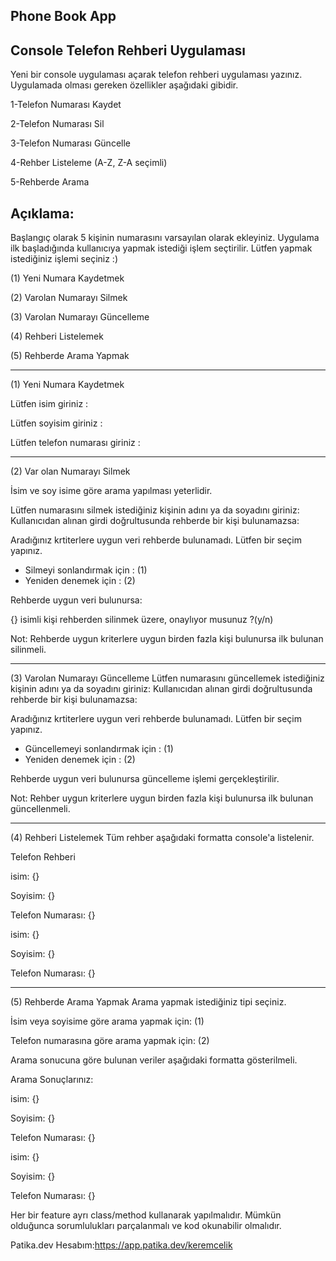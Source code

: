 Phone Book App
---------------------------------

Console Telefon Rehberi Uygulaması
------------------


Yeni bir console uygulaması açarak telefon rehberi uygulaması yazınız. Uygulamada olması gereken özellikler aşağıdaki gibidir.

1-Telefon Numarası Kaydet

2-Telefon Numarası Sil

3-Telefon Numarası Güncelle

4-Rehber Listeleme (A-Z, Z-A seçimli)

5-Rehberde Arama

Açıklama:
------------------------------

Başlangıç olarak 5 kişinin numarasını varsayılan olarak ekleyiniz.
Uygulama ilk başladığında kullanıcıya yapmak istediği işlem seçtirilir.
 Lütfen yapmak istediğiniz işlemi seçiniz :) 
 

  (1) Yeni Numara Kaydetmek
  
  (2) Varolan Numarayı Silmek
  
  (3) Varolan Numarayı Güncelleme
  
  (4) Rehberi Listelemek
  
  (5) Rehberde Arama Yapmak
  
  
-------------------------------------
(1) Yeni Numara Kaydetmek

Lütfen isim giriniz             : 

Lütfen soyisim giriniz          :

Lütfen telefon numarası giriniz :

---------------------------------------
(2) Var olan Numarayı Silmek

İsim ve soy isime göre arama yapılması yeterlidir.

Lütfen numarasını silmek istediğiniz kişinin adını ya da soyadını giriniz:
Kullanıcıdan alınan girdi doğrultusunda rehberde bir kişi bulunamazsa:

Aradığınız krtiterlere uygun veri rehberde bulunamadı. Lütfen bir seçim yapınız.
  * Silmeyi sonlandırmak için : (1)
  * Yeniden denemek için      : (2)
  
Rehberde uygun veri bulunursa:

{} isimli kişi rehberden silinmek üzere, onaylıyor musunuz ?(y/n)

Not: Rehberde uygun kriterlere uygun birden fazla kişi bulunursa ilk bulunan silinmeli.

------------------------------------

(3) Varolan Numarayı Güncelleme
 Lütfen numarasını güncellemek istediğiniz kişinin adını ya da soyadını giriniz:
Kullanıcıdan alınan girdi doğrultusunda rehberde bir kişi bulunamazsa:

Aradığınız krtiterlere uygun veri rehberde bulunamadı. Lütfen bir seçim yapınız.
 * Güncellemeyi sonlandırmak için    : (1)
 * Yeniden denemek için              : (2)
 
Rehberde uygun veri bulunursa güncelleme işlemi gerçekleştirilir.


Not: Rehber uygun kriterlere uygun birden fazla kişi bulunursa ilk bulunan güncellenmeli.

--------------------------------
(4) Rehberi Listelemek
Tüm rehber aşağıdaki formatta console'a listelenir.

 Telefon Rehberi

  isim: {}
  
  Soyisim: {}
  
  Telefon Numarası: {}
  
  
  isim: {}
  
  Soyisim: {}
  
  Telefon Numarası: {}
  
  --------------------------------
  
(5) Rehberde Arama Yapmak
 Arama yapmak istediğiniz tipi seçiniz.
 
 İsim veya soyisime göre arama yapmak için: (1)
 
 Telefon numarasına göre arama yapmak için: (2)
 
 
Arama sonucuna göre bulunan veriler aşağıdaki formatta gösterilmeli.

Arama Sonuçlarınız:

 isim: {}
 
 Soyisim: {}
 
 Telefon Numarası: {}
 
 
 
 isim: {}
 
 Soyisim: {}
 
 Telefon Numarası: {}
 

 
Her bir feature ayrı class/method kullanarak yapılmalıdır. Mümkün olduğunca sorumlulukları parçalanmalı ve kod okunabilir olmalıdır.

Patika.dev Hesabım:https://app.patika.dev/keremcelik

